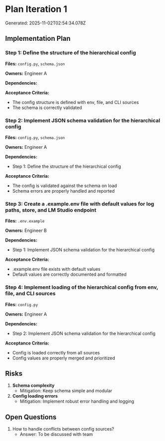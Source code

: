 # Plan Iteration 1

Generated: 2025-11-02T02:54:34.078Z

## Implementation Plan

### Step 1: Define the structure of the hierarchical config

**Files:** `config.py`, `schema.json`

**Owners:** Engineer A

**Dependencies:**

**Acceptance Criteria:**
  - The config structure is defined with env, file, and CLI sources
  - The schema is correctly validated

### Step 2: Implement JSON schema validation for the hierarchical config

**Files:** `config.py`, `schema.json`

**Owners:** Engineer A

**Dependencies:**
  - Step 1: Define the structure of the hierarchical config

**Acceptance Criteria:**
  - The config is validated against the schema on load
  - Schema errors are properly handled and reported

### Step 3: Create a .example.env file with default values for log paths, store, and LM Studio endpoint

**Files:** `.env.example`

**Owners:** Engineer B

**Dependencies:**
  - Step 1: Implement JSON schema validation for the hierarchical config

**Acceptance Criteria:**
  - .example.env file exists with default values
  - Default values are correctly documented and formatted

### Step 4: Implement loading of the hierarchical config from env, file, and CLI sources

**Files:** `config.py`

**Owners:** Engineer A

**Dependencies:**
  - Step 2: Implement JSON schema validation for the hierarchical config

**Acceptance Criteria:**
  - Config is loaded correctly from all sources
  - Config values are properly merged and prioritized

## Risks

1. **Schema complexity**
   - Mitigation: Keep schema simple and modular
2. **Config loading errors**
   - Mitigation: Implement robust error handling and logging

## Open Questions

1. How to handle conflicts between config sources?
   - Answer: To be discussed with team

